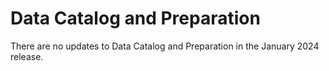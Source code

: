 #  Data Catalog and Preparation

<head>
  <meta name="guidename" content="Release Notes"/>
  <meta name="context" content="GUID-21bb32bd-da2f-4087-9b75-ea2f22b64616"/>
</head>


There are no updates to Data Catalog and Preparation in the January 2024 release.